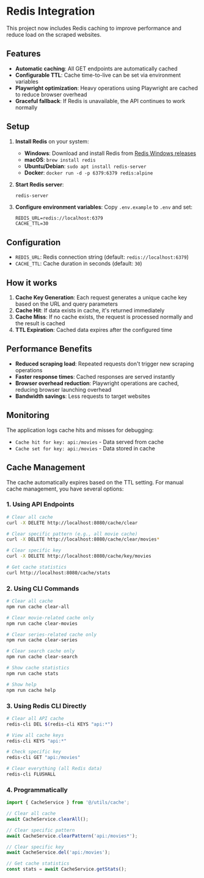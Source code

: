 # Redis Integration

This project now includes Redis caching to improve performance and reduce load on the scraped websites.

## Features

- **Automatic caching**: All GET endpoints are automatically cached
- **Configurable TTL**: Cache time-to-live can be set via environment variables
- **Playwright optimization**: Heavy operations using Playwright are cached to reduce browser overhead
- **Graceful fallback**: If Redis is unavailable, the API continues to work normally

## Setup

1. **Install Redis** on your system:
   - **Windows**: Download and install Redis from [Redis Windows releases](https://github.com/tporadowski/redis/releases)
   - **macOS**: `brew install redis`
   - **Ubuntu/Debian**: `sudo apt install redis-server`
   - **Docker**: `docker run -d -p 6379:6379 redis:alpine`

2. **Start Redis server**:
   ```bash
   redis-server
   ```

3. **Configure environment variables**:
   Copy `.env.example` to `.env` and set:
   ```env
   REDIS_URL=redis://localhost:6379
   CACHE_TTL=30
   ```

## Configuration

- `REDIS_URL`: Redis connection string (default: `redis://localhost:6379`)
- `CACHE_TTL`: Cache duration in seconds (default: `30`)

## How it works

1. **Cache Key Generation**: Each request generates a unique cache key based on the URL and query parameters
2. **Cache Hit**: If data exists in cache, it's returned immediately
3. **Cache Miss**: If no cache exists, the request is processed normally and the result is cached
4. **TTL Expiration**: Cached data expires after the configured time

## Performance Benefits

- **Reduced scraping load**: Repeated requests don't trigger new scraping operations
- **Faster response times**: Cached responses are served instantly
- **Browser overhead reduction**: Playwright operations are cached, reducing browser launching overhead
- **Bandwidth savings**: Less requests to target websites

## Monitoring

The application logs cache hits and misses for debugging:
- `Cache hit for key: api:/movies` - Data served from cache
- `Cache set for key: api:/movies` - Data stored in cache

## Cache Management

The cache automatically expires based on the TTL setting. For manual cache management, you have several options:

### 1. Using API Endpoints

```bash
# Clear all cache
curl -X DELETE http://localhost:8080/cache/clear

# Clear specific pattern (e.g., all movie cache)
curl -X DELETE http://localhost:8080/cache/clear/movies*

# Clear specific key
curl -X DELETE http://localhost:8080/cache/key/movies

# Get cache statistics
curl http://localhost:8080/cache/stats
```

### 2. Using CLI Commands

```bash
# Clear all cache
npm run cache clear-all

# Clear movie-related cache only
npm run cache clear-movies

# Clear series-related cache only
npm run cache clear-series

# Clear search cache only
npm run cache clear-search

# Show cache statistics
npm run cache stats

# Show help
npm run cache help
```

### 3. Using Redis CLI Directly

```bash
# Clear all API cache
redis-cli DEL $(redis-cli KEYS "api:*")

# View all cache keys
redis-cli KEYS "api:*"

# Check specific key
redis-cli GET "api:/movies"

# Clear everything (all Redis data)
redis-cli FLUSHALL
```

### 4. Programmatically

```typescript
import { CacheService } from '@/utils/cache';

// Clear all cache
await CacheService.clearAll();

// Clear specific pattern
await CacheService.clearPattern('api:/movies*');

// Clear specific key
await CacheService.del('api:/movies');

// Get cache statistics
const stats = await CacheService.getStats();
```